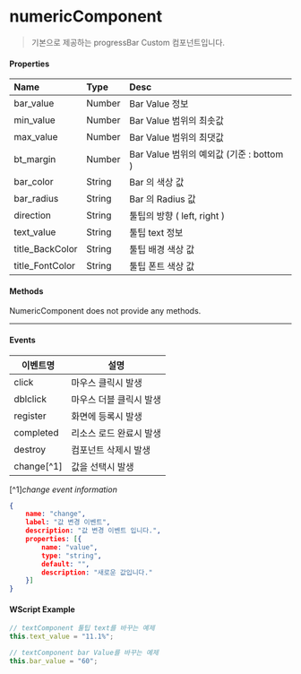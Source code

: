 # numericComponent
> 기본으로 제공하는 progressBar Custom 컴포넌트입니다.

#### Properties
| Name       | Type    | Desc                                                |
| :--------- | :------ | :-------------------------------------------------- |
| bar_value | Number  | Bar Value 정보                                        |
| min_value | Number  | Bar Value 범위의 최솟값                                |
| max_value | Number  | Bar Value 범위의 최댓값                                |
| bt_margin | Number  | Bar Value 범위의 예외값 (기준 : bottom )                |
| bar_color | String  | Bar 의 색상 값                                         |
| bar_radius | String  | Bar 의 Radius 값                                      |
| direction | String  | 툴팁의 방향 ( left, right )                            |
| text_value | String  | 툴팁 text 정보                                         |
| title_BackColor | String  | 툴팁 배경 색상 값                                  |
| title_FontColor | String  | 툴팁 폰트 색상 값                                  |

#### Methods

NumericComponent does not provide any methods.

---
#### Events
|이벤트명|설명|
|---|---|
|click|마우스 클릭시 발생|
|dblclick|마우스 더블 클릭시 발생|
|register|화면에 등록시 발생|
|completed|리소스 로드 완료시 발생|
|destroy|컴포넌트 삭제시 발생|
|change[^1]|값을 선택시 발생|

[^1]*change event information*
```json
{
    name: "change",
    label: "값 변경 이벤트",
    description: "값 변경 이벤트 입니다.",
    properties: [{
        name: "value",
        type: "string",
        default: "",
        description: "새로운 값입니다."
    }]
}
```

#### WScript Example
```js
// textComponent 툴팁 text를 바꾸는 예제
this.text_value = "11.1%";

// textComponent bar Value를 바꾸는 예제
this.bar_value = "60";
```